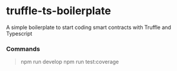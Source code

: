 # truffle-ts-boilerplate
A simple boilerplate to start coding smart contracts with Truffle and Typescript

### Commands

> npm run develop
> npm run test:coverage
